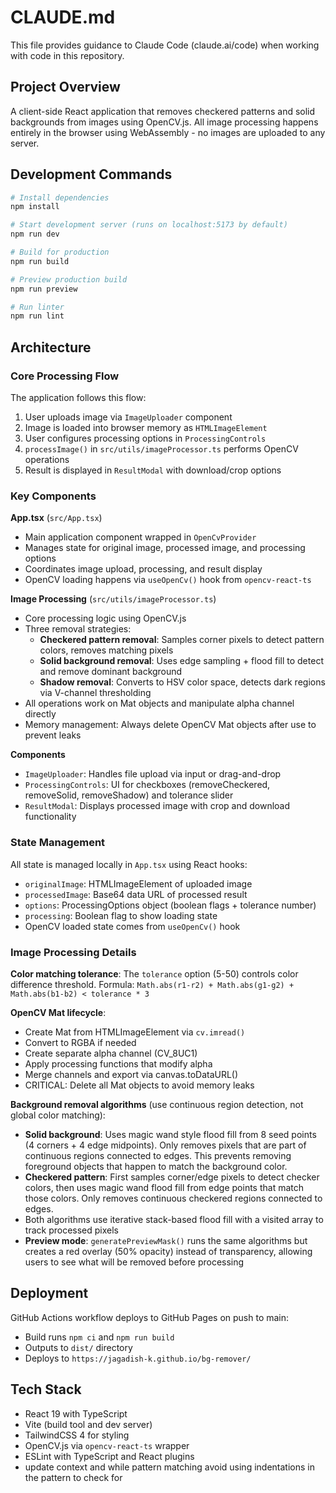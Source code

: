 # CLAUDE.md

This file provides guidance to Claude Code (claude.ai/code) when working with code in this repository.

## Project Overview

A client-side React application that removes checkered patterns and solid backgrounds from images using OpenCV.js. All image processing happens entirely in the browser using WebAssembly - no images are uploaded to any server.

## Development Commands

```bash
# Install dependencies
npm install

# Start development server (runs on localhost:5173 by default)
npm run dev

# Build for production
npm run build

# Preview production build
npm run preview

# Run linter
npm run lint
```

## Architecture

### Core Processing Flow

The application follows this flow:
1. User uploads image via `ImageUploader` component
2. Image is loaded into browser memory as `HTMLImageElement`
3. User configures processing options in `ProcessingControls`
4. `processImage()` in `src/utils/imageProcessor.ts` performs OpenCV operations
5. Result is displayed in `ResultModal` with download/crop options

### Key Components

**App.tsx** (`src/App.tsx`)
- Main application component wrapped in `OpenCvProvider`
- Manages state for original image, processed image, and processing options
- Coordinates image upload, processing, and result display
- OpenCV loading happens via `useOpenCv()` hook from `opencv-react-ts`

**Image Processing** (`src/utils/imageProcessor.ts`)
- Core processing logic using OpenCV.js
- Three removal strategies:
  - **Checkered pattern removal**: Samples corner pixels to detect pattern colors, removes matching pixels
  - **Solid background removal**: Uses edge sampling + flood fill to detect and remove dominant background
  - **Shadow removal**: Converts to HSV color space, detects dark regions via V-channel thresholding
- All operations work on Mat objects and manipulate alpha channel directly
- Memory management: Always delete OpenCV Mat objects after use to prevent leaks

**Components**
- `ImageUploader`: Handles file upload via input or drag-and-drop
- `ProcessingControls`: UI for checkboxes (removeCheckered, removeSolid, removeShadow) and tolerance slider
- `ResultModal`: Displays processed image with crop and download functionality

### State Management

All state is managed locally in `App.tsx` using React hooks:
- `originalImage`: HTMLImageElement of uploaded image
- `processedImage`: Base64 data URL of processed result
- `options`: ProcessingOptions object (boolean flags + tolerance number)
- `processing`: Boolean flag to show loading state
- OpenCV loaded state comes from `useOpenCv()` hook

### Image Processing Details

**Color matching tolerance**: The `tolerance` option (5-50) controls color difference threshold. Formula: `Math.abs(r1-r2) + Math.abs(g1-g2) + Math.abs(b1-b2) < tolerance * 3`

**OpenCV Mat lifecycle**:
- Create Mat from HTMLImageElement via `cv.imread()`
- Convert to RGBA if needed
- Create separate alpha channel (CV_8UC1)
- Apply processing functions that modify alpha
- Merge channels and export via canvas.toDataURL()
- CRITICAL: Delete all Mat objects to avoid memory leaks

**Background removal algorithms** (use continuous region detection, not global color matching):
- **Solid background**: Uses magic wand style flood fill from 8 seed points (4 corners + 4 edge midpoints). Only removes pixels that are part of continuous regions connected to edges. This prevents removing foreground objects that happen to match the background color.
- **Checkered pattern**: First samples corner/edge pixels to detect checker colors, then uses magic wand flood fill from edge points that match those colors. Only removes continuous checkered regions connected to edges.
- Both algorithms use iterative stack-based flood fill with a visited array to track processed pixels
- **Preview mode**: `generatePreviewMask()` runs the same algorithms but creates a red overlay (50% opacity) instead of transparency, allowing users to see what will be removed before processing

## Deployment

GitHub Actions workflow deploys to GitHub Pages on push to main:
- Build runs `npm ci` and `npm run build`
- Outputs to `dist/` directory
- Deploys to `https://jagadish-k.github.io/bg-remover/`

## Tech Stack

- React 19 with TypeScript
- Vite (build tool and dev server)
- TailwindCSS 4 for styling
- OpenCV.js via `opencv-react-ts` wrapper
- ESLint with TypeScript and React plugins
- update context and while pattern matching avoid using indentations in the pattern to check for